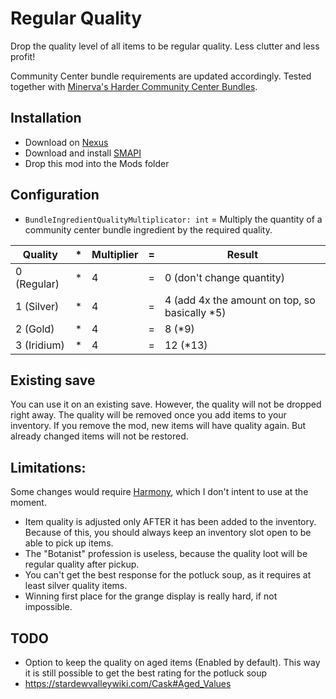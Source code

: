 ﻿# Regular Quality

Drop the quality level of all items to be regular quality. Less clutter and less profit!

Community Center bundle requirements are updated accordingly. Tested together with [Minerva's Harder Community Center Bundles](https://www.nexusmods.com/stardewvalley/mods/3444).

## Installation
- Download on [Nexus](https://www.nexusmods.com/stardewvalley/mods/5090/)
- Download and install [SMAPI](https://smapi.io/)
- Drop this mod into the Mods folder

## Configuration
- `BundleIngredientQualityMultiplicator: int` = Multiply the quantity of a community center bundle ingredient by the required quality.

Quality     | * | Multiplier | = | Result
----------- | - | ---------- | - | ------
0 (Regular) | * | 4          | = | 0 (don't change quantity)
1 (Silver)  | * | 4          | = | 4 (add 4x the amount on top, so basically *5)
2 (Gold)    | * | 4          | = | 8 (*9)
3 (Iridium) | * | 4          | = | 12 (*13)

## Existing save

You can use it on an existing save. However, the quality will not be dropped right away. The quality will be removed once you add items to your inventory.
If you remove the mod, new items will have quality again. But already changed items will not be restored.

## Limitations:

Some changes would require [Harmony](https://stardewvalleywiki.com/Modding:Modder_Guide/APIs/Harmony), which I don't intent to use at the moment.

- Item quality is adjusted only AFTER it has been added to the inventory. Because of this, you should always keep an inventory slot open to be able to pick up items.
- The "Botanist" profession is useless, because the quality loot will be regular quality after pickup.
- You can't get the best response for the potluck soup, as it requires at least silver quality items.
- Winning first place for the grange display is really hard, if not impossible.

## TODO
- Option to keep the quality on aged items (Enabled by default). This way it is still possible to get the best rating for the potluck soup
- https://stardewvalleywiki.com/Cask#Aged_Values